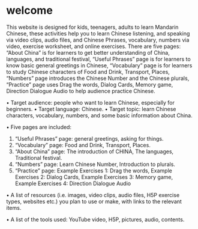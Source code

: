 <h1> welcome </h1>
<p> 

This website is designed for kids, teenagers, adults to learn Mandarin Chinese, these activities help you to learn Chinese listening, and speaking via video clips, audio files, and Chinese Phrases, vocabulary, numbers via video, exercise worksheet, and online exercises. There are five pages: “About China” is for learners to get better understanding of China, languages, and traditional festival, “Useful Phrases” page is for learners to know basic general greetings in Chinese, “Vocabulary” page is for learners to study Chinese characters of Food and Drink, Transport, Places, “Numbers” page introduces the Chinese Number and the Chinese plurals, “Practice” page uses Drag the words, Dialog Cards, Memory game, Direction Dialogue Audio to help audience practice Chinese. 

•	Target audience: people who want to learn Chinese, especially for beginners. 
•	Target language: Chinese. 
•	Target topic: learn Chinese characters, vocabulary, numbers, and some basic information about China.  

•	Five pages are included: 
1. “Useful Phrases” page: general greetings, asking for things.
2. “Vocabulary” page: Food and Drink, Transport, Places.
3. “About China” page: The introduction of CHINA, The languages, Traditional festival.
4. “Numbers” page: Learn Chinese Number, Introduction to plurals.
5. “Practice” page: Example Exercises 1: Drag the words, Example Exercises 2: Dialog Cards, Example Exercises 3: Memory game, Example Exercises 4: Direction Dialogue Audio

•	A list of resources (i.e. images, video clips, audio files, H5P exercise types, websites etc.) you plan to use or make, with links to the relevant items.

•	A list of the tools used:  YouTube video, H5P, pictures, audio, contents.

</p>
